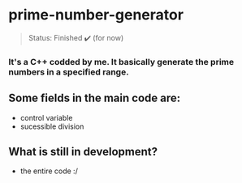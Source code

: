 
<h1>prime-number-generator</h1>

> Status: Finished ✔️ (for now)

### It's a C++ codded by me. It basically generate the prime numbers in a specified range.

## Some fields in the main code are:
+ control variable
+ sucessible division

## What is still in development?
+ the entire code :/


  

